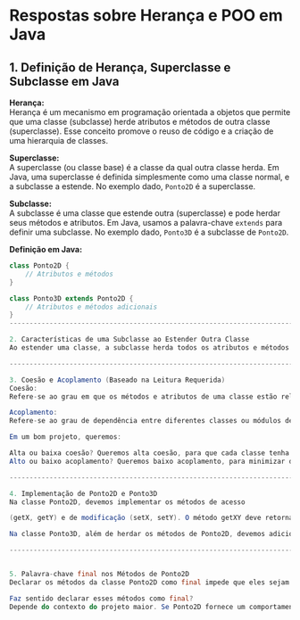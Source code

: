 # Respostas sobre Herança e POO em Java

## 1. Definição de Herança, Superclasse e Subclasse em Java
**Herança:**  
Herança é um mecanismo em programação orientada a objetos que permite que uma classe (subclasse) herde atributos e métodos de outra classe (superclasse). Esse conceito promove o reuso de código e a criação de uma hierarquia de classes.

**Superclasse:**  
A superclasse (ou classe base) é a classe da qual outra classe herda. Em Java, uma superclasse é definida simplesmente como uma classe normal, e a subclasse a estende. No exemplo dado, `Ponto2D` é a superclasse.

**Subclasse:**  
A subclasse é uma classe que estende outra (superclasse) e pode herdar seus métodos e atributos. Em Java, usamos a palavra-chave `extends` para definir uma subclasse. No exemplo dado, `Ponto3D` é a subclasse de `Ponto2D`.

**Definição em Java:**

```java
class Ponto2D {
    // Atributos e métodos
}

class Ponto3D extends Ponto2D {
    // Atributos e métodos adicionais
}
------------------------------------------------------------------------------------------------------------------------

2. Características de uma Subclasse ao Estender Outra Classe
Ao estender uma classe, a subclasse herda todos os atributos e métodos não privados da superclasse. Além disso, a subclasse pode sobrescrever (override) os métodos da superclasse para fornecer uma implementação específica. Também é possível adicionar novos atributos e métodos exclusivos à subclasse.

------------------------------------------------------------------------------------------------------------------------

3. Coesão e Acoplamento (Baseado na Leitura Requerida)
Coesão:
Refere-se ao grau em que os métodos e atributos de uma classe estão relacionados entre si e contribuem para a mesma finalidade. Alta coesão significa que a classe é focada em uma única responsabilidade ou tarefa.

Acoplamento:
Refere-se ao grau de dependência entre diferentes classes ou módulos de um sistema. Baixo acoplamento significa que as classes têm pouca dependência umas das outras, facilitando a manutenção e a escalabilidade do código.

Em um bom projeto, queremos:

Alta ou baixa coesão? Queremos alta coesão, para que cada classe tenha uma responsabilidade clara e específica.
Alto ou baixo acoplamento? Queremos baixo acoplamento, para minimizar dependências entre as classes, facilitando o teste e a manutenção do sistema.

------------------------------------------------------------------------------------------------------------------------

4. Implementação de Ponto2D e Ponto3D
Na classe Ponto2D, devemos implementar os métodos de acesso

(getX, getY) e de modificação (setX, setY). O método getXY deve retornar um array com os valores de x e y.

Na classe Ponto3D, além de herdar os métodos de Ponto2D, devemos adicionar z como atributo e implementar métodos como getZ, setZ, e getXYZ, que retorna um array com x, y e z.

------------------------------------------------------------------------------------------------------------------------


5. Palavra-chave final nos Métodos de Ponto2D
Declarar os métodos da classe Ponto2D como final impede que eles sejam sobrescritos (overridden) em subclasses, como Ponto3D. Se o projeto continuar funcionando mesmo com os métodos finais, isso significa que o comportamento herdado de Ponto2D é adequado para Ponto3D.

Faz sentido declarar esses métodos como final?
Depende do contexto do projeto maior. Se Ponto2D fornece um comportamento básico e completo que não deve ser alterado, pode fazer sentido. No entanto, em um cenário onde esperamos flexibilidade, como a extensão de funcionalidades, não seria ideal.
